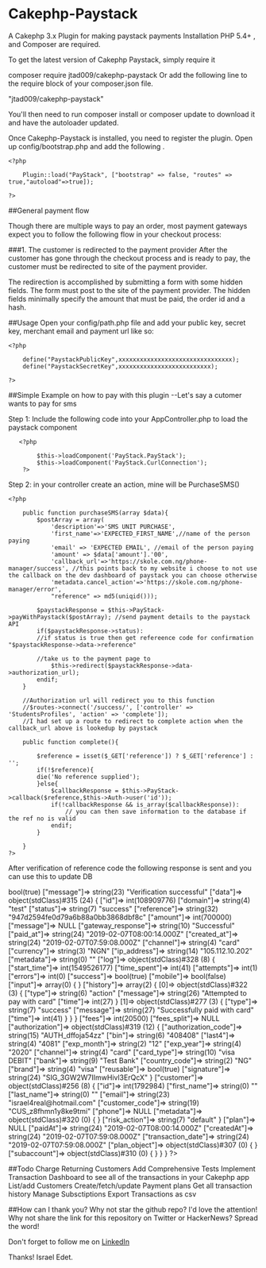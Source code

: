 # Cakephp-Paystack
A Cakephp 3.x Plugin for making paystack payments
Installation
PHP 5.4+ , and Composer are required.

To get the latest version of Cakephp Paystack, simply require it

composer require jtad009/cakephp-paystack
Or add the following line to the require block of your composer.json file.

"jtad009/cakephp-paystack"

You'll then need to run composer install or composer update to download it and have the autoloader updated.

Once  Cakephp-Paystack is installed, you need to register the plugin. Open up config/bootstrap.php and add the following .


    <?php 

        Plugin::load("PayStack", ["bootstrap" => false, "routes" => true,"autoload"=>true]);

    ?>

##General payment flow

Though there are multiple ways to pay an order, most payment gateways expect you to follow the following flow in your checkout process:

###1. The customer is redirected to the payment provider After the customer has gone through the checkout process and is ready to pay, the customer must be redirected to site of the payment provider.

The redirection is accomplished by submitting a form with some hidden fields. The form must post to the site of the payment provider. The hidden fields minimally specify the amount that must be paid, the order id and a hash.



##Usage
Open your config/path.php file and add your public key, secret key, merchant email and payment url like so:

    <?php 

        define("PaystackPublicKey",xxxxxxxxxxxxxxxxxxxxxxxxxxxxxxxx);
        define("PaystackSecretKey",xxxxxxxxxxxxxxxxxxxxxxxxxx);

    ?>
##Simple Example on how to pay with this plugin
--Let's say a cutomer wants to pay for sms

Step 1: Include the following code into your AppController.php to load the paystack component
       
       <?php 
        
            $this->loadComponent('PayStack.PayStack');
            $this->loadComponent('PayStack.CurlConnection');
        ?>
        

Step 2: in your controller create an action, mine will be PurchaseSMS()
    
    <?php
    
        public function purchaseSMS(array $data){
            $postArray = array(
                'description'=>'SMS UNIT PURCHASE',
                'first_name'=>'EXPECTED_FIRST_NAME',//name of the person paying
                'email' => 'EXPECTED EMAIL', //email of the person paying
                'amount' => $data['amount'].'00',
                'callback_url'=>'https://skole.com.ng/phone-manager/success', //this points back to my website i choose to not use the callback on the dev dashboard of paystack you can choose otherwise
                'metadata.cancel_action'=>'https://skole.com.ng/phone-manager/error',
                "reference" => md5(uniqid()));

            $paystackResponse = $this->PayStack->payWithPaystack($postArray); //send payment details to the paystack API
            if($paystackResponse->status):
            //if status is true then get refereence code for confirmation "$paystackResponse->data->reference"
            
            //take us to the payment page to 
                $this->redirect($paystackResponse->data->authorization_url);
            endif;
        }

        //Authorization url will redirect you to this function 
        //$routes->connect('/success/', ['controller' => 'StudentsProfiles', 'action' => 'complete']);
        //I had set up a route to redirect to complete action when the callback_url above is lookedup by paystack
        
        public function complete(){
            
            $reference = isset($_GET['reference']) ? $_GET['reference'] : '';
            if(!$reference){
            die('No reference supplied');
            }else{
                $callbackResponse = $this->PayStack->callback($reference,$this->Auth->user('id'));
                if(!callbackResponse && is_array($callbackResponse)):
                    // you can then save information to the database if the ref no is valid
                endif;
            }
            
        }
    ?>
    

After verification of reference code  the following response is sent and you can use this to update DB 


<?php 

    object(stdClass)#224 (3) { 
                ["status"]=> bool(true) 
                ["message"]=> string(23) "Verification successful" 
                ["data"]=> object(stdClass)#315 (24) { 
                ["id"]=> int(108909776) 
                ["domain"]=> string(4) "test" 
                ["status"]=> string(7) "success" 
                ["reference"]=> string(32) "947d2594fe0d79a6b88a0bb3868dbf8c"
                ["amount"]=> int(700000) 
                ["message"]=> NULL 
                ["gateway_response"]=> string(10) "Successful"
                ["paid_at"]=> string(24) "2019-02-07T08:00:14.000Z"
                ["created_at"]=> string(24) "2019-02-07T07:59:08.000Z" 
                ["channel"]=> string(4) "card" 
                ["currency"]=> string(3) "NGN" 
                ["ip_address"]=> string(14) "105.112.10.202" 
                ["metadata"]=> string(0) "" 
                ["log"]=> object(stdClass)#328 (8) { 
                        ["start_time"]=> int(1549526177) 
                        ["time_spent"]=> int(41) 
                        ["attempts"]=> int(1)
                        ["errors"]=> int(0) 
                        ["success"]=> bool(true) 
                        ["mobile"]=> bool(false) 
                        ["input"]=> array(0) { } 
                        ["history"]=> array(2) { [0]=> object(stdClass)#322 (3) { 
                            ["type"]=> string(6) "action" 
                            ["message"]=> string(26) "Attempted to pay with card"
                            ["time"]=> int(27) } [1]=> object(stdClass)#277 (3) {
                                      ["type"]=> string(7) "success" 
                                      ["message"]=> string(27) "Successfully paid with card"
                                      ["time"]=> int(41) } } } ["fees"]=> int(20500)
                                      ["fees_split"]=> NULL 
                                      ["authorization"]=> object(stdClass)#319 (12) { 
                                            ["authorization_code"]=> string(15) "AUTH_dffoja54zz"
                                            ["bin"]=> string(6) "408408" 
                                            ["last4"]=> string(4) "4081" 
                                            ["exp_month"]=> string(2) "12" 
                                            ["exp_year"]=> string(4) "2020" 
                                            ["channel"]=> string(4) "card"
                                            ["card_type"]=> string(10) "visa DEBIT" 
                                            ["bank"]=> string(9) "Test Bank" 
                                            ["country_code"]=> string(2) "NG"
                                            ["brand"]=> string(4) "visa" 
                                            ["reusable"]=> bool(true) 
                                            ["signature"]=> string(24) "SIG_3GW2W7IImwHivl3ErQcX" } 
                                            ["customer"]=> object(stdClass)#256 (8) {
                                                ["id"]=> int(1792984) 
                                                ["first_name"]=> string(0) "" 
                                                ["last_name"]=> string(0) "" 
                                                ["email"]=> string(23) "israel4real@hotmail.com" 
                                                ["customer_code"]=> string(19) "CUS_z8fhmn1y8ke9tmi"
                                                ["phone"]=> NULL ["metadata"]=> object(stdClass)#320 (0) { } 
                                                ["risk_action"]=> string(7) "default" } 
                                                ["plan"]=> NULL 
                                                ["paidAt"]=> string(24) "2019-02-07T08:00:14.000Z" 
                                                ["createdAt"]=> string(24) "2019-02-07T07:59:08.000Z" 
                                                ["transaction_date"]=> string(24) "2019-02-07T07:59:08.000Z" 
                                                ["plan_object"]=> object(stdClass)#307 (0) { } 
                                                ["subaccount"]=> object(stdClass)#310 (0) { } } }
                                                
             ?>

##Todo
Charge Returning Customers
Add Comprehensive Tests
Implement Transaction Dashboard to see all of the transactions in your Cakephp app
List/add Customers
Create/fetch/update Payment plans
Get all transaction history
Manage Subsctiptions
Export Transactions as csv


##How can I thank you?
Why not star the github repo? I'd love the attention! Why not share the link for this repository on Twitter or HackerNews? Spread the word!

Don't forget to follow me on <a href="http://linkedin.com/in/%D0%B8%D1%81%D1%80%D0%B0%D0%B5%D0%BB-%D0%B5%D0%B4%D0%B5%D1%82-502b27174">LinkedIn</a>

Thanks! Israel Edet.

